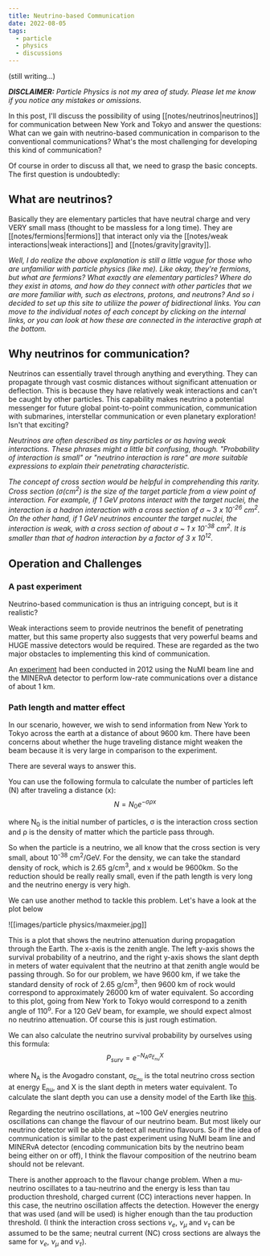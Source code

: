 ```yaml
---
title: Neutrino-based Communication
date: 2022-08-05
tags:
  - particle
  - physics
  - discussions
---
```


(still writing...)

***DISCLAIMER:*** *Particle Physics is not my area of study. Please let me know if you notice any mistakes or omissions.*

In this post, I'll discuss the possibility of using [[notes/neutrinos|neutrinos]] for communication between New York and Tokyo and answer the questions: What can we gain with neutrino-based communication in comparison to the conventional communications? What's the most challenging for developing this kind of communication?

Of course in order to discuss all that, we need to grasp the basic concepts. The first question is undoubtedly:

## What are neutrinos?

Basically they are elementary particles that have neutral charge and very VERY small mass (thought to be massless for a long time). They are [[notes/fermions|fermions]] that interact only via the [[notes/weak interactions|weak interactions]] and [[notes/gravity|gravity]].

*Well, I do realize the above explanation is still a little vague for those who are unfamiliar with particle physics (like me). Like okay, they're fermions, but what are fermions? What exactly are elementary particles? Where do they exist in atoms, and how do they connect with other particles that we are more familiar with, such as electrons, protons, and neutrons? And so i decided to set up this site to utiliize the power of bidirectional links. You can move to the individual notes of each concept by clicking on the internal links, or you can look at how these are connected in the interactive graph at the bottom.*

## Why neutrinos for communication?

Neutrinos can essentially travel through anything and everything. They can propagate through vast cosmic distances without significant attenuation or deflection. This is because they have relatively weak interactions and can't be caught by other particles. This capability makes neutrino a potential messenger for future global point-to-point communication, communication with submarines, interstellar communication or even planetary exploration! Isn't that exciting?

*Neutrinos are often described as tiny particles or as having weak interactions. These phrases might a little bit confusing, though. "Probability of interaction is small" or "neutrino interaction is rare" are more suitable expressions to explain their penetrating characteristic.*

*The concept of cross section would be helpful in comprehending this rarity. Cross section (σ(cm<sup>2</sup>) is the size of the target particle from a view point of interaction. For example, if 1 GeV protons interact with the target nuclei, the interaction is a hadron interaction with a cross section of σ ~ 3 x 10<sup>-26</sup> cm<sup>2</sup>. On the other hand, if 1 GeV neutrinos encounter the target nuclei, the interaction is weak, with a cross section of about σ ~ 1 x 10<sup>-38</sup> cm<sup>2</sup>. It is smaller than that of hadron interaction by a factor of 3 x 10<sup>12</sup>.*


## Operation and Challenges

### A past experiment

Neutrino-based communication is thus an intriguing concept, but is it realistic?

Weak interactions seem to provide neutrinos the benefit of penetrating matter, but this same property also suggests that very powerful beams and HUGE massive detectors would be required. These are regarded as the two major obstacles to implementing this kind of communication.

An [experiment](https://arxiv.org/abs/1203.2847) had been conducted in 2012 using the NuMI beam line and the MINERvA detector to perform low-rate communications over a distance of about 1 km. 

### Path length and matter effect

In our scenario, however, we wish to send information from New York to Tokyo across the earth at a distance of about 9600 km. There have been concerns about whether the huge traveling distance might weaken the beam because it is very large in comparison to the experiment.

There are several ways to answer this.

You can use the following formula to calculate the number of particles left (N) after traveling a distance (x):
$$
N = N_0e^{-\sigma \rho x}
$$

where N<sub>0</sub> is the initial number of particles, σ is the interaction cross section and ρ is the density of matter which the particle pass through.

So when the particle is a neutrino, we all know that the cross section is very small, about 10<sup>-38</sup> cm<sup>2</sup>/GeV. For the density, we can take the standard density of rock, which is 2.65 g/cm<sup>3</sup>, and x would be 9600km. So the reduction should be really really small, even if the path length is very long and the neutrino energy is very high.

We can use another method to tackle this problem. Let's have a look at the plot below

![[images/particle physics/maxmeier.jpg]]

This is a plot that shows the neutrino attenuation during propagation through the Earth. The x-axis is the zenith angle. The left y-axis shows the survival probability of a neutrino, and the right y-axis shows the slant depth in meters of water equivalent that the neutrino at that zenith angle would be passing through. So for our problem, we have 9600 km, if we take the standard density of rock of 2.65 g/cm<sup>3</sup>, then 9600 km of rock would correspond to approximately 26000 km of water equivalent. So according to this plot, going from New York to Tokyo would correspond to a zenith angle of 110<sup>o</sup>. For a 120 GeV beam, for example, we should expect almost no neutrino attenuation. Of course this is just rough estimation.

We can also calculate the neutrino survival probability by ourselves using this formula:
$$
P_{surv} = e^{-N_A\sigma_{E_{nu}}X}
$$

where N<sub>A</sub> is the Avogadro constant, σ<sub>E<sub>nu</sub></sub> is the total neutrino cross section at energy E<sub>nu</sub>, and X is the slant depth in meters water equivalent. To calculate the slant depth you can use a density model of the Earth like [this](https://de.wikipedia.org/wiki/PREM).

Regarding the neutrino oscillations, at ~100 GeV energies neutrino oscillations can change the flavour of our neutrino beam. But most likely our neutrino detector will be able to detect all neutrino flavours. So if the idea of communication is similar to the past experiment using NuMI beam line and MINERvA detector (encoding communication bits by the neutrino beam being either on or off), I think the flavour composition of the neutrino beam should not be relevant.

There is another approach to the flavour change problem. When a mu-neutrino oscillates to a tau-neutrino and the energy is less than tau production threshold, charged current (CC) interactions never happen. In this case, the neutrino oscillation affects the detection. However the energy that was used (and will be used) is higher enough than the tau production threshold. (I think the interaction cross sections $\nu_e$, $\nu_{\mu}$ and $\nu_{\tau}$ can be assumed to be the same; neutral current (NC) cross sections are always the same for $\nu_e$, $\nu_{\mu}$ and $\nu_{\tau}$).



<!---
### Beam intensity

numi

### Detector

minerva

## Conclusion
-->
